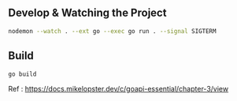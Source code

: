 ## Develop & Watching the Project
```zsh
nodemon --watch . --ext go --exec go run . --signal SIGTERM
```
## Build 
```zsh
go build
```

Ref : https://docs.mikelopster.dev/c/goapi-essential/chapter-3/view